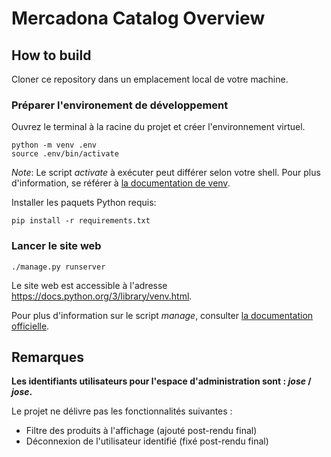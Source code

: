 # Mercadona Catalog Overview

## How to build

Cloner ce repository dans un emplacement local de votre machine.

### Préparer l'environement de développement

Ouvrez le terminal à la racine du projet et créer l'environnement virtuel.

```
python -m venv .env
source .env/bin/activate
```
*Note*: Le script _activate_ à exécuter peut différer selon votre shell.
Pour plus d'information, se référer à [la documentation de venv](https://docs.python.org/3/library/venv.html).

Installer les paquets Python requis:

```
pip install -r requirements.txt
```

### Lancer le site web

```
./manage.py runserver
```

Le site web est accessible à l'adresse https://docs.python.org/3/library/venv.html.

Pour plus d'information sur le script _manage_, consulter [la documentation officielle](https://docs.djangoproject.com/en/4.2/ref/django-admin/).

## Remarques

**Les identifiants utilisateurs pour l'espace d'administration sont : _jose_ / _jose_.**

Le projet ne délivre pas les fonctionnalités suivantes :

- Filtre des produits à l'affichage (ajouté post-rendu final)
- Déconnexion de l'utilisateur identifié (fixé post-rendu final) 






